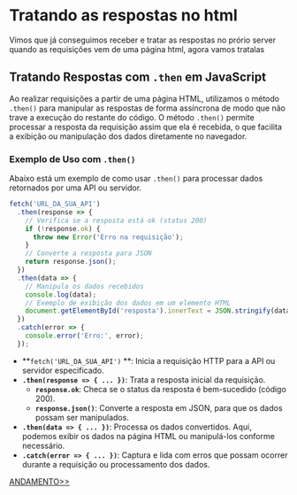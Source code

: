 # Tratando as respostas no html 
Vimos que já conseguimos receber e tratar as respostas no prório server quando as requisições vem de uma página html, agora vamos tratalas 

## Tratando Respostas com `.then` em JavaScript

Ao realizar requisições a partir de uma página HTML, utilizamos o método `.then()` para manipular as respostas de forma assíncrona de modo que não trave a execução do restante do código. O método `.then()` permite processar a resposta da requisição assim que ela é recebida, o que facilita a exibição ou manipulação dos dados diretamente no navegador.

### Exemplo de Uso com `.then()`

Abaixo está um exemplo de como usar `.then()` para processar dados retornados por uma API ou servidor.

```javascript
fetch('URL_DA_SUA_API')
  .then(response => {
    // Verifica se a resposta está ok (status 200)
    if (!response.ok) {
      throw new Error('Erro na requisição');
    }
    // Converte a resposta para JSON
    return response.json();
  })
  .then(data => {
    // Manipula os dados recebidos
    console.log(data);
    // Exemplo de exibição dos dados em um elemento HTML
    document.getElementById('resposta').innerText = JSON.stringify(data);
  })
  .catch(error => {
    console.error('Erro:', error);
  });
```
- **`fetch('URL_DA_SUA_API')` **: Inicia a requisição HTTP para a API ou servidor especificado.
- **`.then(response => { ... })`**: Trata a resposta inicial da requisição.
  - **`response.ok`**: Checa se o status da resposta é bem-sucedido (código 200).
  - **`response.json()`**: Converte a resposta em JSON, para que os dados possam ser manipulados.
- **`.then(data => { ... })`**: Processa os dados convertidos. Aqui, podemos exibir os dados na página HTML ou manipulá-los conforme necessário.
- **`.catch(error => { ... })`**: Captura e lida com erros que possam ocorrer durante a requisição ou processamento dos dados.

[ANDAMENTO>>]()
